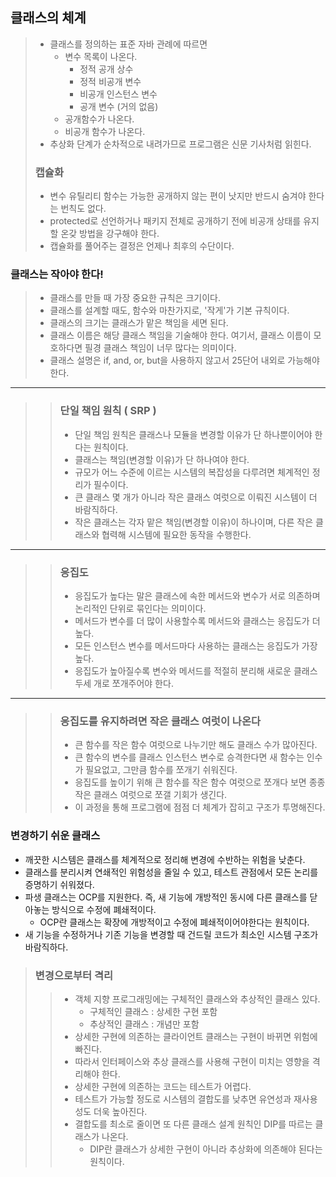 ## 클래스의 체계
>
> - 클래스를 정의하는 표준 자바 관례에 따르면
>   - 변수 목록이 나온다.
>      - 정적 공개 상수 
>      - 정적 비공개 변수
>      - 비공개 인스턴스 변수
>      - 공개 변수 (거의 없음)
>   - 공개함수가 나온다.
>   - 비공개 함수가 나온다.
>- 추상화 단계가 순차적으로 내려가므로 프로그램은 신문 기사처럼 읽힌다.
> ### 캡슐화
> - 변수 유틸리티 함수는 가능한 공개하지 않는 편이 낫지만 반드시 숨겨야 한다는 번칙도 없다.
> - protected로 선언하거나 패키지 전체로 공개하기 전에 비공개 상태를 유지할 온갖 방법을 강구해야 한다.
> - 캡슐화를 풀어주는 결정은 언제나 최후의 수단이다.

### 클래스는 작아야 한다!
> - 클래스를 만들 때 가장 중요한 규칙은 크기이다.
> - 클래스를 설계할 때도, 함수와 마찬가지로, '작게'가 기본 규칙이다.
> - 클래스의 크기는 클래스가 맡은 책임을 세면 된다.
> - 클래스 이름은 해당 클래스 책임을 기술해야 한다. 여기서, 클래스 이름이 모호하다면 필경 클래스 책임이 너무 많다는 의미이다.
> - 클래스 설명은 if, and, or, but을 사용하지 않고서 25단어 내외로 가능해야 한다.
---
>> ### 단일 책임 원칙 ( SRP )
>> - 단일 책임 원칙은 클래스나 모듈을 변경할 이유가 단 하나뿐이어야 한다는 원칙이다.
>> - 클래스는 책임(변경할 이유)가 단 하나여야 한다.
>> - 규모가 어느 수준에 이르는 시스템의 복잡성을 다루려면 체계적인 정리가 필수이다.
>> - 큰 클래스 몇 개가 아니라 작은 클래스 여럿으로 이뤄진 시스템이 더 바람직하다.
>> - 작은 클래스는 각자 맡은 책임(변경할 이유)이 하나이며, 다른 작은 클래스와 협력해 시스템에 필요한 동작을 수행한다.
---
>> ###  응집도
>> - 응집도가 높다는 말은 클래스에 속한 메서드와 변수가 서로 의존하며 논리적인 단위로 묶인다는 의미이다.
>> - 메서드가 변수를 더 많이 사용할수록 메서드와 클래스는 응집도가 더 높다.
>> - 모든 인스턴스 변수를 메서드마다 사용하는 클래스는 응집도가 가장 높다.
>> - 응집도가 높아질수록 변수와 메서드를 적절히 분리해 새로운 클래스 두세 개로 쪼개주어야 한다.
---
>> ### 응집도를 유지하려면 작은 클래스 여럿이 나온다
>> - 큰 함수를 작은 함수 여럿으로 나누기만 해도 클래스 수가 많아진다.
>> - 큰 함수의 변수를 클래스 인스턴스 변수로 승격한다면 새 함수는 인수가 필요없고, 그만큼 함수를 쪼개기 쉬워진다.
>> - 응집도를 높이기 위해 큰 함수를 작은 함수 여럿으로 쪼개다 보면 종종 작은 클래스 여럿으로 쪼갤 기회가 생긴다. 
>> - 이 과정을 통해 프로그램에 점점 더 체계가 잡히고 구조가 투명해진다.

### 변경하기 쉬운 클래스
- 깨끗한 시스템은 클래스를 체계적으로 정리해 변경에 수반하는 위험을 낮춘다.
- 클래스를 분리시켜 연쇄적인 위험성을 줄일 수 있고, 테스트 관점에서 모든 논리를 증명하기 쉬워졌다.
- 파생 클래스는 OCP를 지원한다. 즉, 새 기능에 개방적인 동시에 다른 클래스를 닫아놓는 방식으로 수정에 폐쇄적이다.
  - OCP란 클래스는 확장에 개방적이고 수정에 폐쇄적이어야한다는 원칙이다.
- 새 기능을 수정하거나 기존 기능을 변경할 때 건드릴 코드가 최소인 시스템 구조가 바람직하다.
> ### 변경으로부터 격리
>> - 객체 지향 프로그래밍에는 구체적인 클래스와 추상적인 클래스 있다.
>>   - 구체적인 클래스 : 상세한 구현 포함
>>   - 추상적인 클래스 : 개념만 포함
>>  - 상세한 구현에 의존하는 클라이언트 클래스는 구현이 바뀌면 위험에 빠진다.
>>  - 따라서 인터페이스와 추상 클래스를 사용해 구현이 미치는 영향을 격리해야 한다.
>>  - 상세한 구현에 의존하는 코드는 테스트가 어렵다.
>>  - 테스트가 가능할 정도로 시스템의 결합도를 낮추면 유연성과 재사용성도 더욱 높아진다.
>>  - 결합도를 최소로 줄이면 또 다른 클래스 설계 원칙인 DIP를 따르는 클래스가 나온다.
>>    - DIP란 클래스가 상세한 구현이 아니라 추상화에 의존해야 된다는 원칙이다.
